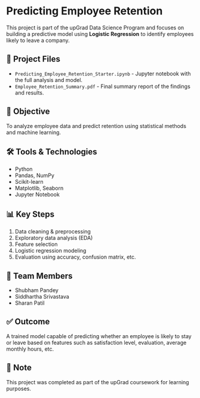 # Predicting Employee Retention

This project is part of the upGrad Data Science Program and focuses on building a predictive model using **Logistic Regression** to identify employees likely to leave a company.

## 📁 Project Files

- `Predicting_Employee_Retention_Starter.ipynb` - Jupyter notebook with the full analysis and model.
- `Employee_Retention_Summary.pdf` - Final summary report of the findings and results.

## 🧠 Objective

To analyze employee data and predict retention using statistical methods and machine learning.

## 🛠️ Tools & Technologies

- Python
- Pandas, NumPy
- Scikit-learn
- Matplotlib, Seaborn
- Jupyter Notebook

## 📊 Key Steps

1. Data cleaning & preprocessing
2. Exploratory data analysis (EDA)
3. Feature selection
4. Logistic regression modeling
5. Evaluation using accuracy, confusion matrix, etc.

## 👥 Team Members

- Shubham Pandey
- Siddhartha Srivastava
- Sharan Patil
  
## ✅ Outcome

A trained model capable of predicting whether an employee is likely to stay or leave based on features such as satisfaction level, evaluation, average monthly hours, etc.

## 📌 Note

This project was completed as part of the upGrad coursework for learning purposes.
